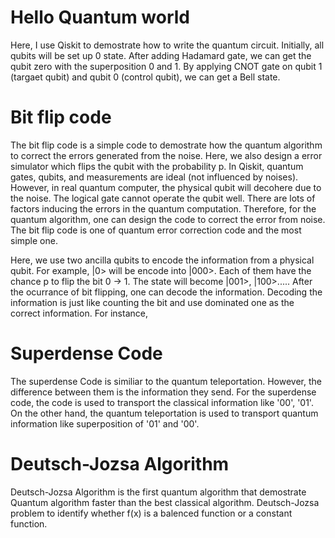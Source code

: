# Hello Quantum world
Here, I use Qiskit to demostrate how to write the quantum circuit. Initially, all qubits will be set up 0 state. After adding  Hadamard gate, we can get the qubit zero with the superposition 0 and 1. By applying CNOT gate on qubit 1 (targaet qubit) and qubit 0 (control qubit), we can get a Bell state.

# Bit flip code
The bit flip code is a simple code to demostrate how the quantum algorithm to correct the errors generated from the noise. Here, we also design a error simulator which flips the qubit with the probability p. In Qiskit, quantum gates, qubits, and measurements are ideal (not influenced by noises). However, in real quantum computer, the physical qubit will decohere due to the noise. The logical gate cannot operate the qubit well. There are lots of factors inducing the errors in the quantum computation. Therefore, for the quantum algorithm, one can design the code to correct the error from noise. The bit flip code is one of quantum error correction code and the most simple one. 

Here, we use two ancilla qubits to encode the information from a physical qubit. For example, |0> will be encode into |000>. Each of them have the chance p to flip the bit 0 -> 1. The state will become |001>, |100>..... After the ocurrance of bit flipping, one can decode the information. Decoding the information is just like counting the bit and use dominated one as the  correct information. For instance,    

# Superdense Code
The superdense Code is similiar to the quantum teleportation. However, the difference between them is the information they send. For the superdense code, the code is used to transport the classical information like '00', '01'. On the other hand, the quantum teleportation is used to transport quantum information like superposition of '01' and '00'. 

# Deutsch-Jozsa Algorithm
Deutsch-Jozsa Algorithm is the first quantum algorithm that demostrate Quantum algorithm faster than the best classical algorithm. Deutsch-Jozsa problem to identify whether f(x) is a balenced function or a constant function. 


